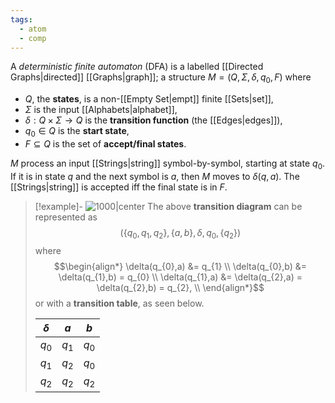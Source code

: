 ```yaml
---
tags:
  - atom
  - comp
---
```

A *deterministic finite automaton* (DFA) is a labelled [[Directed Graphs|directed]] [[Graphs|graph]]; a structure $M = \left( Q,\Sigma,\delta,q_{0},F \right)$ where
- $Q$, the **states**, is a non-[[Empty Set|empt]] finite [[Sets|set]],
- $\Sigma$ is the input [[Alphabets|alphabet]],
- $\delta : Q\times\Sigma \to Q$ is the **transition function** (the [[Edges|edges]]),
- $q_{0}\in Q$ is the **start state**,
- $F\subseteq Q$ is the set of **accept/final states**.

$M$ process an input [[Strings|string]] symbol-by-symbol, starting at state $q_{0}$. If it is in state $q$ and the next symbol is $a$, then $M$ moves to $\delta(q,a)$. The [[Strings|string]] is accepted iff the final state is in $F$.

> [!example]- ![1000|center](deterministic-finite-automata.excalidraw)
> The above **transition diagram** can be represented as
> $$\left( \{ q_{0},q_{1},q_{2} \},\{ a,b \},\delta,q_{0},\{ q_{2} \} \right)$$
> where
> $$\begin{align*}
> 	\delta(q_{0},a) &= q_{1} \\
> 	\delta(q_{0},b) &= \delta(q_{1},b) = q_{0} \\
> 	\delta(q_{1},a) &= \delta(q_{2},a) = \delta(q_{2},b)  = q_{2}, \\
> \end{align*}$$
> or with a **transition table**, as seen below.
> 
> |  $\delta$ | $a$     | $b$     |
> | ---------- | ------- | ------- |
> | $q_{0}$    | $q_{1}$ | $q_{0}$ |
> | $q_{1}$    | $q_{2}$ | $q_{0}$ |
> | $q_{2}$    | $q_{2}$ | $q_{2}$ |
